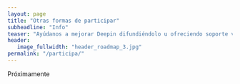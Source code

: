 ```yaml
---
layout: page
title: "Otras formas de participar"
subheadline: "Info"
teaser: "Ayúdanos a mejorar Deepin difundiéndolo u ofreciendo soporte voluntario."
header:
   image_fullwidth: "header_roadmap_3.jpg"
permalink: "/participa/"
---
```


Próximamente

<img src="{{ site.urlimg }}Fondo 3d Logo comunidad.png" alt="">
